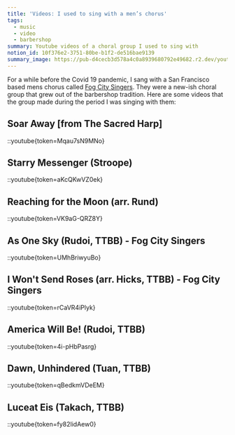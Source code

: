 ```yaml
---
title: 'Videos: I used to sing with a men’s chorus'
tags:
  - music
  - video
  - barbershop
summary: Youtube videos of a choral group I used to sing with
notion_id: 10f376e2-3751-80be-b1f2-de516bae9139
summary_image: https://pub-d4cecb3d578a4c0a8939680792e49682.r2.dev/youtube/Mqau7sN9MNo.jpg
---
```

For a while before the Covid 19 pandemic, I sang with a San Francisco based mens chorus called [Fog City Singers](https://www.fogcitysingers.com/). They were a new-ish choral group that grew out of the barbershop tradition. Here are some videos that the group made during the period I was singing with them:

## **Soar Away \[from The Sacred Harp]**

::youtube{token=Mqau7sN9MNo}

## **Starry Messenger (Stroope)**

::youtube{token=aKcQKwVZ0ek}

## **Reaching for the Moon (arr. Rund)**

::youtube{token=VK9aG-QRZ8Y}

## **As One Sky (Rudoi, TTBB) - Fog City Singers**

::youtube{token=UMhBriwyuBo}

## **I Won't Send Roses (arr. Hicks, TTBB) - Fog City Singers**

::youtube{token=rCaVR4iPlyk}

## **America Will Be! (Rudoi, TTBB)**

::youtube{token=4i-pHbPasrg}

## **Dawn, Unhindered (Tuan, TTBB)**

::youtube{token=qBedkmVDeEM}

## **Luceat Eis (Takach, TTBB)**

::youtube{token=fy82lidAew0}
